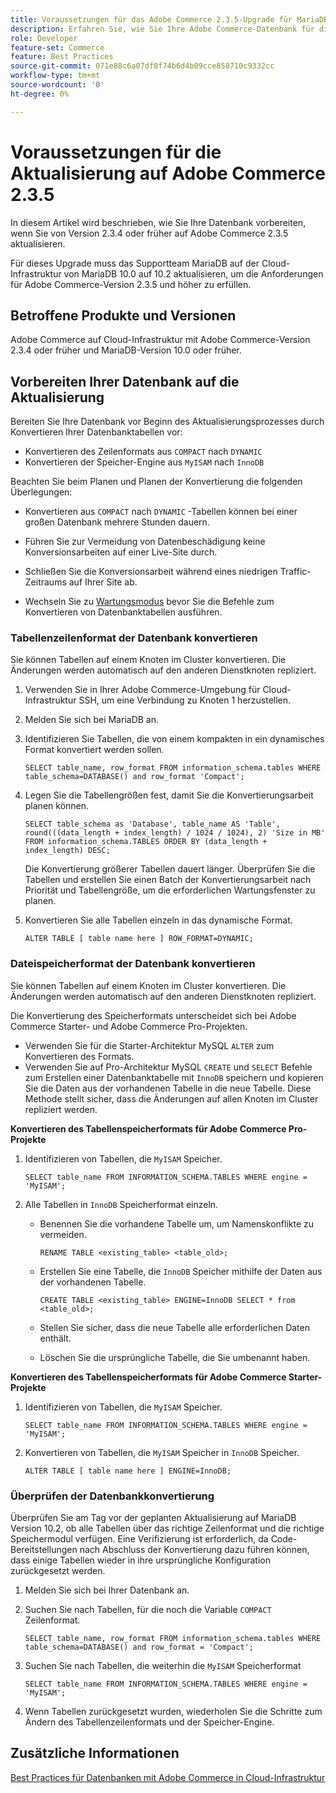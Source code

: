 ```yaml
---
title: Voraussetzungen für das Adobe Commerce 2.3.5-Upgrade für MariaDB
description: Erfahren Sie, wie Sie Ihre Adobe Commerce-Datenbank für die Aktualisierung von Adobe Commerce 2.3.5 vorbereiten.
role: Developer
feature-set: Commerce
feature: Best Practices
source-git-commit: 071e88c6a07df0f74b6d4b09cce858710c9332cc
workflow-type: tm+mt
source-wordcount: '0'
ht-degree: 0%

---
```



# Voraussetzungen für die Aktualisierung auf Adobe Commerce 2.3.5

In diesem Artikel wird beschrieben, wie Sie Ihre Datenbank vorbereiten, wenn Sie von Version 2.3.4 oder früher auf Adobe Commerce 2.3.5 aktualisieren.

Für dieses Upgrade muss das Supportteam MariaDB auf der Cloud-Infrastruktur von MariaDB 10.0 auf 10.2 aktualisieren, um die Anforderungen für Adobe Commerce-Version 2.3.5 und höher zu erfüllen.

## Betroffene Produkte und Versionen

Adobe Commerce auf Cloud-Infrastruktur mit Adobe Commerce-Version 2.3.4 oder früher und MariaDB-Version 10.0 oder früher.

## Vorbereiten Ihrer Datenbank auf die Aktualisierung

Bereiten Sie Ihre Datenbank vor Beginn des Aktualisierungsprozesses durch Konvertieren Ihrer Datenbanktabellen vor:

- Konvertieren des Zeilenformats aus `COMPACT` nach `DYNAMIC`
- Konvertieren der Speicher-Engine aus `MyISAM` nach `InnoDB`

Beachten Sie beim Planen und Planen der Konvertierung die folgenden Überlegungen:

- Konvertieren aus `COMPACT` nach `DYNAMIC` -Tabellen können bei einer großen Datenbank mehrere Stunden dauern.

- Führen Sie zur Vermeidung von Datenbeschädigung keine Konversionsarbeiten auf einer Live-Site durch.

- Schließen Sie die Konversionsarbeit während eines niedrigen Traffic-Zeitraums auf Ihrer Site ab.

- Wechseln Sie zu [Wartungsmodus](../../../installation/tutorials/maintenance-mode.md) bevor Sie die Befehle zum Konvertieren von Datenbanktabellen ausführen.

### Tabellenzeilenformat der Datenbank konvertieren

Sie können Tabellen auf einem Knoten im Cluster konvertieren. Die Änderungen werden automatisch auf den anderen Dienstknoten repliziert.

1. Verwenden Sie in Ihrer Adobe Commerce-Umgebung für Cloud-Infrastruktur SSH, um eine Verbindung zu Knoten 1 herzustellen.

1. Melden Sie sich bei MariaDB an.

1. Identifizieren Sie Tabellen, die von einem kompakten in ein dynamisches Format konvertiert werden sollen.

   ```mysql
   SELECT table_name, row_format FROM information_schema.tables WHERE table_schema=DATABASE() and row_format 'Compact';
   ```

1. Legen Sie die Tabellengrößen fest, damit Sie die Konvertierungsarbeit planen können.

   ```mysql
   SELECT table_schema as 'Database', table_name AS 'Table', round(((data_length + index_length) / 1024 / 1024), 2) 'Size in MB' FROM information_schema.TABLES ORDER BY (data_length + index_length) DESC;
   ```

   Die Konvertierung größerer Tabellen dauert länger. Überprüfen Sie die Tabellen und erstellen Sie einen Batch der Konvertierungsarbeit nach Priorität und Tabellengröße, um die erforderlichen Wartungsfenster zu planen.

1. Konvertieren Sie alle Tabellen einzeln in das dynamische Format.

   ```mysql
   ALTER TABLE [ table name here ] ROW_FORMAT=DYNAMIC;
   ```

### Dateispeicherformat der Datenbank konvertieren

Sie können Tabellen auf einem Knoten im Cluster konvertieren. Die Änderungen werden automatisch auf den anderen Dienstknoten repliziert.

Die Konvertierung des Speicherformats unterscheidet sich bei Adobe Commerce Starter- und Adobe Commerce Pro-Projekten.

- Verwenden Sie für die Starter-Architektur MySQL `ALTER` zum Konvertieren des Formats.
- Verwenden Sie auf Pro-Architektur MySQL `CREATE` und `SELECT` Befehle zum Erstellen einer Datenbanktabelle mit `InnoDB` speichern und kopieren Sie die Daten aus der vorhandenen Tabelle in die neue Tabelle. Diese Methode stellt sicher, dass die Änderungen auf allen Knoten im Cluster repliziert werden.

**Konvertieren des Tabellenspeicherformats für Adobe Commerce Pro-Projekte**

1. Identifizieren von Tabellen, die `MyISAM` Speicher.

   ```mysql
   SELECT table_name FROM INFORMATION_SCHEMA.TABLES WHERE engine = 'MyISAM';
   ```

1. Alle Tabellen in `InnoDB` Speicherformat einzeln.

   - Benennen Sie die vorhandene Tabelle um, um Namenskonflikte zu vermeiden.

      ```mysql
      RENAME TABLE <existing_table> <table_old>;
      ```

   - Erstellen Sie eine Tabelle, die `InnoDB` Speicher mithilfe der Daten aus der vorhandenen Tabelle.

      ```mysql
      CREATE TABLE <existing_table> ENGINE=InnoDB SELECT * from <table_old>;
      ```

   - Stellen Sie sicher, dass die neue Tabelle alle erforderlichen Daten enthält.

   - Löschen Sie die ursprüngliche Tabelle, die Sie umbenannt haben.


**Konvertieren des Tabellenspeicherformats für Adobe Commerce Starter-Projekte**

1. Identifizieren von Tabellen, die `MyISAM` Speicher.

   ```mysql
   SELECT table_name FROM INFORMATION_SCHEMA.TABLES WHERE engine = 'MyISAM';
   ```

1. Konvertieren von Tabellen, die `MyISAM` Speicher in `InnoDB` Speicher.

   ```mysql
   ALTER TABLE [ table name here ] ENGINE=InnoDB;
   ```

### Überprüfen der Datenbankkonvertierung

Überprüfen Sie am Tag vor der geplanten Aktualisierung auf MariaDB Version 10.2, ob alle Tabellen über das richtige Zeilenformat und die richtige Speichermodul verfügen. Eine Verifizierung ist erforderlich, da Code-Bereitstellungen nach Abschluss der Konvertierung dazu führen können, dass einige Tabellen wieder in ihre ursprüngliche Konfiguration zurückgesetzt werden.

1. Melden Sie sich bei Ihrer Datenbank an.

1. Suchen Sie nach Tabellen, für die noch die Variable `COMPACT` Zeilenformat.

   ```mysql
   SELECT table_name, row_format FROM information_schema.tables WHERE table_schema=DATABASE() and row_format = 'Compact';
   ```

1. Suchen Sie nach Tabellen, die weiterhin die `MyISAM` Speicherformat

   ```mysql
   SELECT table_name FROM INFORMATION_SCHEMA.TABLES WHERE engine = 'MyISAM';
   ```

1. Wenn Tabellen zurückgesetzt wurden, wiederholen Sie die Schritte zum Ändern des Tabellenzeilenformats und der Speicher-Engine.

## Zusätzliche Informationen

[Best Practices für Datenbanken mit Adobe Commerce in Cloud-Infrastruktur](../planning/database-on-cloud.md)
